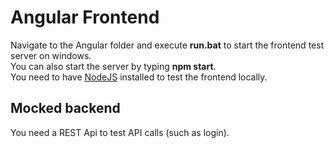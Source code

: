 # Angular Frontend
Navigate to the Angular folder and execute **run.bat** to start the frontend test server on windows.  
You can also start the server by typing **npm start**.  
You need to have [NodeJS](https://nodejs.org/en/) installed to test the frontend locally.

## Mocked backend
You need a REST Api to test API calls (such as login).
